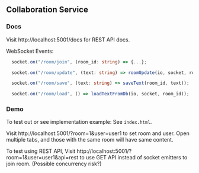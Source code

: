 ## Collaboration Service

### Docs

Visit http://localhost:5001/docs for REST API docs.

WebSocket Events:

```typescript
  socket.on("/room/join", (room_id: string) => {...};

  socket.on("/room/update", (text: string) => roomUpdate(io, socket, room_id, text));

  socket.on("/room/save", (text: string) => saveText(room_id, text));

  socket.on("/room/load", () => loadTextFromDb(io, socket, room_id));
```

### Demo

To test out or see implementation example: See `index.html`.

Visit http://localhost:5001/?room=1&user=user1
to set room and user. Open multiple tabs, and those with the same room will have same content.

To test using REST API,
Visit http://localhost:5001/?room=1&user=user1&api=rest
to use GET API instead of socket emitters to join room. (Possible concurrency risk?)
